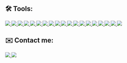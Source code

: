 ## 🛠️ Tools:

<div>
    <a href="https://git-scm.com/" target="_blank"> <img src="https://img.icons8.com/color/48/git.png"/> </a> 
    <a href="https://en.wikipedia.org/wiki/C_(programming_language)" target="_blank"> <img src="https://img.icons8.com/color/48/c-programming.png"/> </a> 
    <a href="https://en.wikipedia.org/wiki/C%2B%2B" target="_blank"> <img src="https://img.icons8.com/color/48/c-plus-plus-logo.png"/> </a> 
    <a href="https://en.wikipedia.org/wiki/C_Sharp_(programming_language)" target="_blank"> <img src="https://img.icons8.com/color/48/c-sharp-logo.png"/> </a> 
    <a href="https://github.com/linksplatform" target="_blank"> <img src="https://avatars.githubusercontent.com/u/15116341?s=48&v=4"/> </a> 
    <a href="https://www.mysql.com/" target="_blank"> <img src="https://img.icons8.com/fluent/48/000000/mysql-logo.png"/> </a>
    <a href="https://img.icons8.com/color/344/graphql.png" target="_blank"> <img src="https://img.icons8.com/color/48/graphql.png"/> </a> 
    <a href="https://www.python.org" target="_blank"> <img src="https://img.icons8.com/color/48/python--v1.png"/> </a> 
    <a href="https://developer.mozilla.org/en-US/docs/Web/JavaScript" target="_blank"> <img src="https://img.icons8.com/color/48/javascript.png"/> </a> 
    <a href="https://www.typescriptlang.org" target="_blank"> <img src="https://img.icons8.com/color/48/typescript.png"/> </a> 
    <a href="https://nodejs.org" target="_blank"> <img src="https://img.icons8.com/color/48/nodejs.png"/> </a> 
    <a href="https://reactjs.org" target="_blank"> <img src="https://img.icons8.com/color/48/react-native.png"/> </a>
    <a href="https://redux.js.org" target="_blank"> <img src="https://img.icons8.com/color/48/redux.png"/> </a> 
    <a href="https://www.w3.org/html" target="_blank"> <img src="https://img.icons8.com/color/48/html-5.png"/> </a> 
    <a href="https://www.w3schools.com/css" target="_blank"> <img src="https://img.icons8.com/color/48/css3.png"/> </a> 
    <a href="https://sass-lang.com" target="_blank"> <img src="https://img.icons8.com/color/48/sass.png"/> </a> 
    <a href="https://www.json.org/json-en.html" target="_blank"> <img src="https://img.icons8.com/color/48/json--v1.png"/> </a> 
    <a href="https://en.wikipedia.org/wiki/XML" target="_blank"> <img src="https://img.icons8.com/color/48/xml.png"/> </a> 
    <a href="https://en.wikipedia.org/wiki/Markdown" target="_blank"> <img src="https://img.icons8.com/color/48/markdown.png"/> </a> 
</div>

## ✉️ Contact me:
<div>
    <a href="https://t.me/FreePhoenix888" target="_blank"> <img src="https://img.icons8.com/color/48/telegram-app--v1.png"/> </a> 
    <a href="https://discord.com/users/298466999426613268" target="_blank"> <img src="https://img.icons8.com/color/48/discord-logo.png"/> </a> 
</div>
